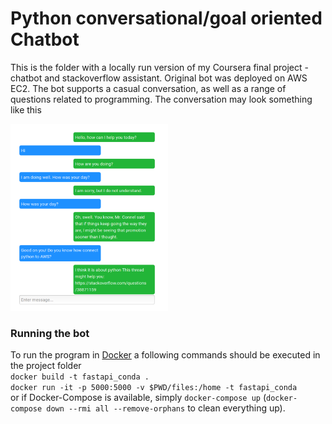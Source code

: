 # Python conversational/goal oriented Chatbot

This is the folder with a locally run version of my Coursera final project - chatbot and stackoverflow assistant. Original bot was deployed on AWS EC2. The bot supports a casual conversation, as well as a range of questions related to programming. The conversation may look something like this

<p align="left">
<img width=50% src="supplementary/sample_chat_small.png" alt="Featuretools" />
</p>
<p align="left">


### Running the bot

To run the program in [Docker](https://www.docker.com/get-started) a following commands should be executed in the project folder<br>
`docker build -t fastapi_conda .`<br>
`docker run -it -p 5000:5000 -v $PWD/files:/home -t fastapi_conda`<br>
or if Docker-Compose is available, simply `docker-compose up` (`docker-compose down --rmi all --remove-orphans` to clean everything up).
